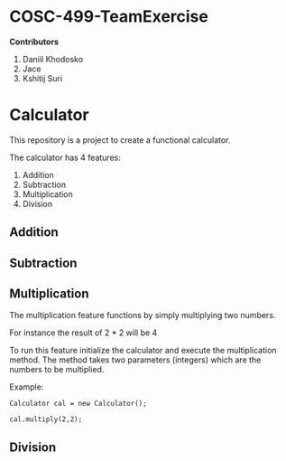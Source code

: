 # COSC-499-TeamExercise

**Contributors**

1. Daniil Khodosko
2. Jace 
3. Kshitij Suri

# Calculator

This repository is a project to create a functional calculator. 

The calculator has 4 features:
1. Addition
2. Subtraction
3. Multiplication
4. Division

## Addition

## Subtraction

## Multiplication
The multiplication feature functions by simply multiplying two numbers. 

For instance the result of 2 * 2 will be 4

To run this feature initialize the calculator and execute the multiplication method. 
The method takes two parameters (integers) which are the numbers to be multiplied.

Example:

```
Calculator cal = new Calculator();

cal.multiply(2,2);
```

## Division
